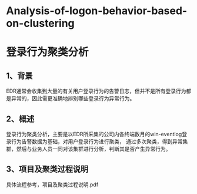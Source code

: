 # Analysis-of-logon-behavior-based-on-clustering
# 登录行为聚类分析
## 1、背景
EDR通常会收集到大量的有关用户登录行为的告警日志，但并不是所有登录行为都是异常的，因此需更准确地辨别哪些登录行为异常行为。
## 2、概述
登录行为聚类分析，主要是以EDR所采集的公司内各终端数月的win-eventlog登录行为告警数据为基础，对用户登录行为进行聚类，
通过多次聚类，得到异常集群，然后与业务人员一同对该集群进行分析，判断其是否产生异常行为。
## 3、项目及聚类过程说明
具体流程参考，项目及聚类过程说明.pdf
